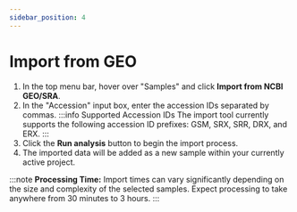 ```yaml
---
sidebar_position: 4
---
```


# Import from GEO

1. In the top menu bar, hover over "Samples" and click **Import from NCBI GEO/SRA**.
2. In the "Accession" input box, enter the accession IDs separated by commas.
:::info Supported Accession IDs
The import tool currently supports the following accession ID prefixes: GSM, SRX, SRR, DRX, and ERX.
:::
3. Click the **Run analysis** button to begin the import process.
4. The imported data will be added as a new sample within your currently active project.

:::note **Processing Time:** 
Import times can vary significantly depending on the size and complexity of the selected samples. Expect processing to take anywhere from 30 minutes to 3 hours.
:::